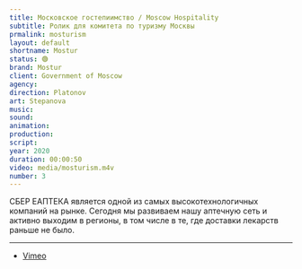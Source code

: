 ```yaml
---
title: Московское гостепиимство / Moscow Hospitality
subtitle: Ролик для комитета по туризму Москвы
prmalink: mosturism
layout: default
shortname: Mostur
status: 🟢
brand: Mostur
client: Government of Moscow
agency:
direction: Platonov
art: Stepanova
music:  
sound:
animation:  
production:  
script:
year: 2020
duration: 00:00:50
video: media/mosturism.m4v
number: 3
---
```


СБЕР ЕАПТЕКА является одной из самых высокотехнологичных компаний на рынке. Сегодня мы развиваем нашу аптечную сеть и активно выходим в регионы, в том числе в те, где доставки лекарств раньше не было.

---

+ [Vimeo](xxxxx)
